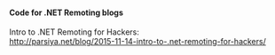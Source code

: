 #### Code for .NET Remoting blogs

Intro to .NET Remoting for Hackers:  
http://parsiya.net/blog/2015-11-14-intro-to-.net-remoting-for-hackers/
